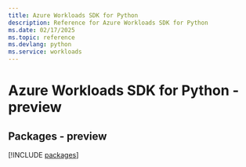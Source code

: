 ```yaml
---
title: Azure Workloads SDK for Python
description: Reference for Azure Workloads SDK for Python
ms.date: 02/17/2025
ms.topic: reference
ms.devlang: python
ms.service: workloads
---
```

# Azure Workloads SDK for Python - preview
## Packages - preview
[!INCLUDE [packages](workloads-index.md)]